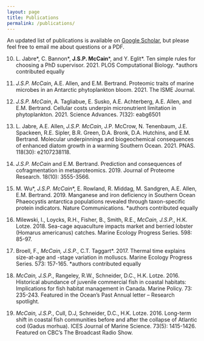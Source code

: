 ```yaml
---
layout: page
title: Publications
permalink: /publications/
---
```


An updated list of publications is available on [Google Scholar](https://scholar.google.ca/citations?user=kXQUQxEAAAAJ&hl=en), but please feel free to email me about questions or a PDF.

10. L. Jabre\*, C. Bannon\*, __J.S.P. McCain__\*, and Y. Eglit\*. Ten simple rules for choosing a PhD supervisor. 2021. PLOS Computational Biology. \*authors contributed equally

9. _J.S.P. McCain_, A.E. Allen, and E.M. Bertrand. Proteomic traits of marine microbes in an Antarctic phytoplankton bloom. 2021. The ISME Journal.

8. _J.S.P. McCain_, A. Tagliabue, E. Susko, A.E. Achterberg, A.E. Allen, and E.M. Bertrand. Cellular costs underpin micronutrient limitation in phytoplankton. 2021. Science Advances. 7(32): eabg6501

7. L. Jabre, A.E. Allen, _J.S.P. McCain_, J.P. McCrow, N. Tenenbaum, J.E. Spackeen, R.E. Sipler, B.R. Green, D.A. Bronk, D.A. Hutchins, and E.M. Bertrand. Molecular underpinnings and biogeochemical consequences of enhanced diatom growth in a warming Southern Ocean. 2021. PNAS. 118(30): e2107238118.

6. _J.S.P. McCain_ and E.M. Bertrand. Prediction and consequences of cofragmentation in metaproteomics. 2019. Journal of Proteome Research. 18(10): 3555-3566.

5. M. Wu*, _J.S.P. McCain_*, E. Rowland, R. Middag, M. Sandgren, A.E. Allen, E.M. Bertrand. 2019. Manganese and iron deficiency in Southern Ocean Phaeocystis antarctica populations revealed through taxon-specific protein indicators. Nature Communications. *authors contributed equally

4. Milewski, I., Loycks, R.H., Fisher, B., Smith, R.E., _McCain, J.S.P._, H.K. Lotze. 2018. Sea-cage aquaculture impacts market and berried lobster (Homarus americanus) catches. Marine Ecology Progress Series. 598: 85-97.

3. Broell, F.*, _McCain, J.S.P._*, C.T. Taggart*. 2017. Thermal time explains size-at-age and -stage variation in molluscs. Marine Ecology Progress Series. 573: 157-165. *authors contributed equally

2. _McCain, J.S.P._, Rangeley, R.W., Schneider, D.C., H.K. Lotze. 2016. Historical abundance of juvenile commercial fish in coastal habitats: Implications for fish habitat management in Canada. Marine Policy. 73: 235-243. Featured in the Ocean’s Past Annual letter – Research spotlight. 

1. _McCain, J.S.P._, Cull, D.J, Schneider, D.C., H.K. Lotze. 2016. Long-term shift in coastal fish communities before and after the collapse of Atlantic cod (Gadus morhua). ICES Journal of Marine Science. 73(5): 1415-1426. Featured on CBC’s The Broadcast Radio Show. 
